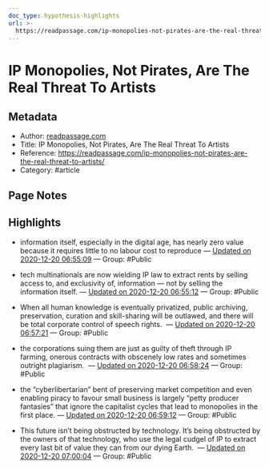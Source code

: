 ```yaml
---
doc_type: hypothesis-highlights
url: >-
  https://readpassage.com/ip-monopolies-not-pirates-are-the-real-threat-to-artists/
---
```

# IP Monopolies, Not Pirates, Are The Real Threat To Artists

## Metadata
- Author: [readpassage.com]()
- Title: IP Monopolies, Not Pirates, Are The Real Threat To Artists
- Reference: https://readpassage.com/ip-monopolies-not-pirates-are-the-real-threat-to-artists/
- Category: #article

## Page Notes


## Highlights
- information itself, especially in the digital age, has nearly zero value because it requires little to no labour cost to reproduce — [Updated on 2020-12-20 06:55:09](https://hyp.is/3NA3mEJEEeuFGgfrM9bskA/readpassage.com/ip-monopolies-not-pirates-are-the-real-threat-to-artists/)  — Group: #Public

- tech multinationals are now wielding IP law to extract rents by selling access to, and exclusivity of, information — not by selling the information itself. — [Updated on 2020-12-20 06:55:12](https://hyp.is/3tm0EEJEEeusRGPJij0GDw/readpassage.com/ip-monopolies-not-pirates-are-the-real-threat-to-artists/)  — Group: #Public

- When all human knowledge is eventually privatized, public archiving, preservation, curation and skill-sharing will be outlawed, and there will be total corporate control of speech rights.  — [Updated on 2020-12-20 06:57:21](https://hyp.is/K6dURkJFEeuvpyM75HVatw/readpassage.com/ip-monopolies-not-pirates-are-the-real-threat-to-artists/)  — Group: #Public

- the corporations suing them are just as guilty of theft through IP farming, onerous contracts with obscenely low rates and sometimes outright plagiarism.  — [Updated on 2020-12-20 06:58:24](https://hyp.is/UN8kUEJFEeuwaM9inG13pw/readpassage.com/ip-monopolies-not-pirates-are-the-real-threat-to-artists/)  — Group: #Public

- the “cyberlibertarian” bent of preserving market competition and even enabling piracy to favour small business is largely “petty producer fantasies” that ignore the capitalist cycles that lead to monopolies in the first place. — [Updated on 2020-12-20 06:59:12](https://hyp.is/bfZqOkJFEeucBqNOCrkVkQ/readpassage.com/ip-monopolies-not-pirates-are-the-real-threat-to-artists/)  — Group: #Public

- This future isn’t being obstructed by technology. It’s being obstructed by the owners of that technology, who use the legal cudgel of IP to extract every last bit of value they can from our dying Earth.  — [Updated on 2020-12-20 07:00:04](https://hyp.is/jG0c3kJFEeuFGx-bPyRoZQ/readpassage.com/ip-monopolies-not-pirates-are-the-real-threat-to-artists/)  — Group: #Public

